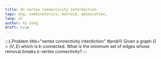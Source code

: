```yaml
---
title: On vertex connectivity interdiction
tags: alg, combinatorics, matroid, optmization, 
lang: zh
author: Yu Cong
draft: true
---
```



:::{.Problem title="vertex connectivity interdiction" #prob1}
Given a graph $G=(V,E)$ which is $k$-connected. What is the minimum set of edges whose removal breaks $k$-vertex connectivity?
:::